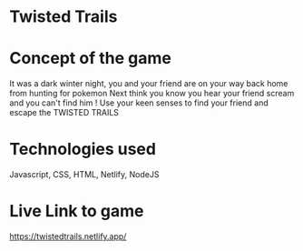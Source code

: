 # Twisted Trails

# Concept of the game

It was a dark winter night, you and your friend are on your way back home from hunting for pokemon
Next think you know you hear your friend scream and you can't find him !
Use your keen senses to find your friend and escape the TWISTED TRAILS

# Technologies used

Javascript, CSS, HTML, Netlify, NodeJS

# Live Link to game
https://twistedtrails.netlify.app/

